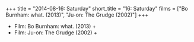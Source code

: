 +++
title = "2014-08-16: Saturday"
short_title = "16: Saturday"
films = ["Bo Burnham: what. (2013)", "Ju-on: The Grudge (2002)"]
+++


* Film: Bo Burnham: what. (2013) +
* Film: Ju-on: The Grudge (2002) +
